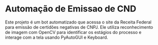 # Automação de Emissao de CND
Este projeto é um bot automatizado que acessa o site da Receita Federal para emissão de certidões negativas de CNPJ. Ele utiliza reconhecimento de imagem com OpenCV para identificar os estágios do processo e interage com a tela usando PyAutoGUI e Keyboard.
